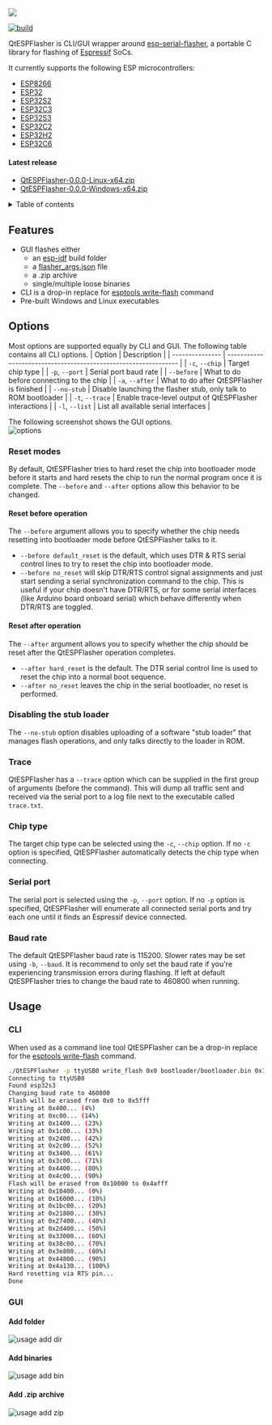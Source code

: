 <img src="data/images/logo.png">

[![build](https://github.com/higaski/QtESPFlasher/actions/workflows/build.yml/badge.svg)](https://github.com/higaski/QtESPFlasher/actions/workflows/build.yml)

QtESPFlasher is CLI/GUI wrapper around [esp-serial-flasher](https://github.com/espressif/esp-serial-flasher), a portable C library for flashing of [Espressif](https://www.espressif.com/) SoCs.

It currently supports the following ESP microcontrollers:
- [ESP8266](https://www.espressif.com/en/products/socs/esp8266)
- [ESP32](https://www.espressif.com/en/products/socs/esp32)
- [ESP32S2](https://www.espressif.com/en/products/socs/esp32-s2)
- [ESP32C3](https://www.espressif.com/en/products/socs/esp32-c3)
- [ESP32S3](https://www.espressif.com/en/products/socs/esp32-s3)
- [ESP32C2](https://www.espressif.com/en/products/socs/esp32-c2)
- [ESP32H2](https://www.espressif.com/en/products/socs/esp32-h2)
- [ESP32C6](https://www.espressif.com/en/products/socs/esp32-c6)

#### Latest release
- [QtESPFlasher-0.0.0-Linux-x64.zip](https://github.com/higaski/QtESPFlasher)
- [QtESPFlasher-0.0.0-Windows-x64.zip](https://github.com/higaski/QtESPFlasher)

<details>
  <summary>Table of contents</summary>
  <ol>
    <li><a href="#features">Features</a></li>
    <li><a href="#options">Options</a></li>
      <ul>
        <li><a href="#reset-modes">Reset modes</a></li>
        <li><a href="#disabling-the-stub-loader">Disabling the stub loader</a></li>
        <li><a href="#trace">Trace</a></li>
        <li><a href="#chip-type">Trace</a></li>
        <li><a href="#serial-port">Serial port</a></li>
        <li><a href="#baud-rate">Baud rate</a></li>
      </ul>
    <li><a href="#usage">Usage</a></li>
      <ul>
        <li><a href="#cli">CLI</a></li>
        <li><a href="#gui">GUI</a></li>
      </ul>
  </ol>
</details>

## Features
- GUI flashes either
  - an [esp-idf](https://github.com/espressif/esp-idf) build folder
  - a [flasher_args.json](https://github.com/espressif/esp-idf/blob/master/components/esptool_py/flasher_args.json.in) file
  - a .zip archive
  - single/multiple loose binaries
- CLI is a drop-in replace for [esptools write-flash](https://docs.espressif.com/projects/esptool/en/latest/esp32/esptool/basic-commands.html#write-binary-data-to-flash-write-flash) command
- Pre-built Windows and Linux executables

## Options
Most options are supported equally by CLI and GUI. The following table contains all CLI options.
| Option          | Description                                                     |
| --------------- | --------------------------------------------------------------- |
| `-c`, `--chip`  | Target chip type                                                |
| `-p`, `--port`  | Serial port baud rate                                           |
| `--before`      | What to do before connecting to the chip                        |
| `-a`, `--after` | What to do after QtESPFlasher is finished                       |
| `--no-stub`     | Disable launching the flasher stub, only talk to ROM bootloader |
| `-t`, `--trace` | Enable trace-level output of QtESPFlasher interactions          |
| `-l`, `--list`  | List all available serial interfaces                            |

The following screenshot shows the GUI options.  
![options](data/images/options.png)

### Reset modes
By default, QtESPFlasher tries to hard reset the chip into bootloader mode before it starts and hard resets the chip to run the normal program once it is complete. The `--before` and `--after` options allow this behavior to be changed.

#### Reset before operation  
The `--before` argument allows you to specify whether the chip needs resetting into bootloader mode before QtESPFlasher talks to it.
- `--before default_reset` is the default, which uses DTR & RTS serial control lines to try to reset the chip into bootloader mode.
- `--before no_reset` will skip DTR/RTS control signal assignments and just start sending a serial synchronization command to the chip. This is useful if your chip doesn't have DTR/RTS, or for some serial interfaces (like Arduino board onboard serial) which behave differently when DTR/RTS are toggled.

#### Reset after operation
The `--after` argument allows you to specify whether the chip should be reset after the QtESPFlasher operation completes.
- `--after hard_reset` is the default. The DTR serial control line is used to reset the chip into a normal boot sequence.
- `--after no_reset` leaves the chip in the serial bootloader, no reset is performed.

### Disabling the stub loader
The `--no-stub` option disables uploading of a software "stub loader" that manages flash operations, and only talks directly to the loader in ROM.

### Trace
QtESPFlasher has a `--trace` option which can be supplied in the first group of arguments (before the command). This will dump all traffic sent and received via the serial port to a log file next to the executable called `trace.txt`.

### Chip type
The target chip type can be selected using the `-c`, `--chip` option. If no `-c` option is specified, QtESPFlasher automatically detects the chip type when connecting.

### Serial port
The serial port is selected using the `-p`, `--port` option. If no `-p` option is specified, QtESPFlasher will enumerate all connected serial ports and try each one until it finds an Espressif device connected.

### Baud rate
The default QtESPFlasher baud rate is 115200. Slower rates may be set using `-b`, `--baud`. It is recommend to only set the baud rate if you're experiencing transmission errors during flashing. If left at default QtESPFlasher tries to change the baud rate to 460800 when running.

## Usage
### CLI
When used as a command line tool QtESPFlasher can be a drop-in replace for the [esptools write-flash](https://docs.espressif.com/projects/esptool/en/latest/esp32/esptool/basic-commands.html#write-binary-data-to-flash-write-flash) command.

```sh
./QtESPFlasher -p ttyUSB0 write_flash 0x0 bootloader/bootloader.bin 0x10000 hello_world.bin
Connecting to ttyUSB0
Found esp32s3
Changing baud rate to 460800
Flash will be erased from 0x0 to 0x5fff
Writing at 0x400... (4%)
Writing at 0xc00... (14%)
Writing at 0x1400... (23%)
Writing at 0x1c00... (33%)
Writing at 0x2400... (42%)
Writing at 0x2c00... (52%)
Writing at 0x3400... (61%)
Writing at 0x3c00... (71%)
Writing at 0x4400... (80%)
Writing at 0x4c00... (90%)
Flash will be erased from 0x10000 to 0x4afff
Writing at 0x10400... (0%)
Writing at 0x16000... (10%)
Writing at 0x1bc00... (20%)
Writing at 0x21800... (30%)
Writing at 0x27400... (40%)
Writing at 0x2d400... (50%)
Writing at 0x33000... (60%)
Writing at 0x38c00... (70%)
Writing at 0x3e800... (80%)
Writing at 0x44800... (90%)
Writing at 0x4a130... (100%)
Hard resetting via RTS pin...
Done
```

### GUI
#### Add folder
![usage add dir](data/images/usage_add_dir.gif)

#### Add binaries
![usage add bin](data/images/usage_add_bin.gif)

#### Add .zip archive
![usage add zip](data/images/usage_add_zip.gif)
